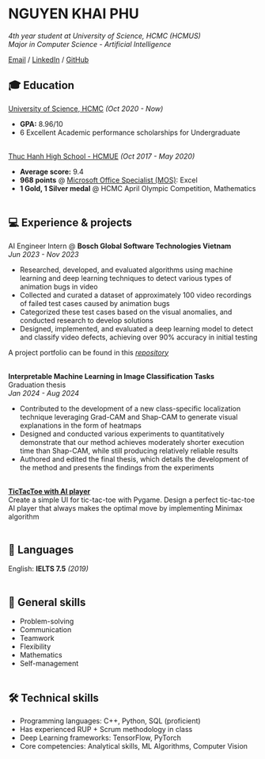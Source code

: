 # NGUYEN KHAI PHU

_4th year student at University of Science, HCMC (HCMUS)_<br>
_Major in Computer Science - Artificial Intelligence_<br>

[Email](mailto:nkphu243373@gmail.com) / [LinkedIn](https://www.linkedin.com/in/phu-nguyen-a91680263/) / [GitHub](https://github.com/NgKhaiPhu)

## 🎓 Education
[University of Science, HCMC](https://www.hcmus.edu.vn) _(Oct 2020 - Now)_
- **GPA:** 8.96/10
- 6 Excellent Academic performance scholarships for Undergraduate
<br><br>

[Thuc Hanh High School - HCMUE](http://trunghocthuchanhdhsp.edu.vn/index.php?lang=vi) _(Oct 2017 - May 2020)_
- **Average score:** 9.4
- **968 points** @ [Microsoft Office Specialist (MOS)](https://iigvietnam.com/mos-test/): Excel
- **1 Gold, 1 Silver medal** @ HCMC April Olympic Competition, Mathematics
<br><br>

## 💻 Experience & projects

AI Engineer Intern @ **Bosch Global Software Technologies Vietnam**<br>
_Jun 2023 - Nov 2023_
- Researched, developed, and evaluated algorithms using machine learning and deep learning techniques to detect various types of animation bugs in video
- Collected and curated a dataset of approximately 100 video recordings of failed test cases caused by animation bugs 
- Categorized these test cases based on the visual anomalies, and conducted research to develop solutions
- Designed, implemented, and evaluated a deep learning model to detect and classify video defects, achieving over 90% accuracy in initial testing<br>

A project portfolio can be found in this [*repository*](https://github.com/NgKhaiPhu/Video-defect-detection-using-Deep-Learning-techniques)
<br><br>

**Interpretable Machine Learning in Image Classification Tasks**<br>
Graduation thesis<br>
_Jan 2024 - Aug 2024_
- Contributed to the development of a new class-specific localization technique leveraging Grad-CAM and Shap-CAM to generate visual explanations in the form of heatmaps
- Designed and conducted various experiments to quantitatively demonstrate that our method achieves moderately shorter execution time than Shap-CAM, while still producing relatively reliable results
- Authored and edited the final thesis, which details the development of the method and presents the findings from the experiments
<br><br>

[**TicTacToe with AI player**](https://github.com/NgKhaiPhu/TicTacToe-with-AI-player)<br>
Create a simple UI for tic-tac-toe with Pygame. Design a perfect tic-tac-toe AI player that always makes the optimal move by implementing Minimax algorithm
<br><br>

## 💬 Languages
English: **IELTS 7.5** _(2019)_
<br><br>

## 📌 General skills
- Problem-solving
- Communication
- Teamwork
- Flexibility
- Mathematics
- Self-management
<br><br>

## 🛠️ Technical skills
- Programming languages: C++, Python, SQL (proficient)
- Has experienced RUP + Scrum methodology in class
- Deep Learning frameworks: TensorFlow, PyTorch
- Core competencies: Analytical skills, ML Algorithms, Computer Vision
